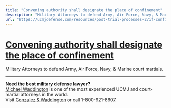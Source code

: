 ```yaml
---
title: "Convening authority shall designate the place of confinement"
description: "Military Attorneys to defend Army, Air Force, Navy, & Marine court martials."
url: "https://ucmjdefense.com/resources/post-trial-processes-2/if-confinement-is-ordered-executed-the-convening-authority-shall-designate-the-place-in-the-action-unless-otherwise-prescribed-by-the-secretary-concerned-rcm-1107f4c.html"
---
```


# [Convening authority shall designate the place of confinement](https://ucmjdefense.com/resources/post-trial-processes-2/if-confinement-is-ordered-executed-the-convening-authority-shall-designate-the-place-in-the-action-unless-otherwise-prescribed-by-the-secretary-concerned-rcm-1107f4c.html)

Military Attorneys to defend Army, Air Force, Navy, & Marine court martials.

---

**Need the best military defense lawyer?**  
[Michael Waddington](https://ucmjdefense.com/attorneys/michael-stewart-waddington-partner.html) is one of the most experienced UCMJ and court-martial attorneys in the world.  
Visit [Gonzalez & Waddington](https://ucmjdefense.com) or call 1-800-921-8607.
